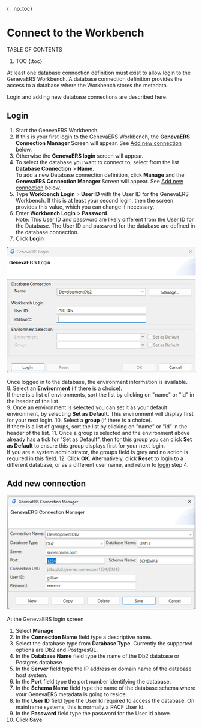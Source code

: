 {: .no_toc}
# Connect to the Workbench 

TABLE OF CONTENTS 
1. TOC
{:toc}  

At least one database connection definition must exist to allow login to the GenevaERS Workbench. A database connection definition provides the access to a database where the Workbench stores the metadata. 

Login and adding new database connections are described here.

## Login

1. Start the GenevaERS Workbench.
2. If this is your first login to the GenevaERS Workbench, the **GenevaERS Connection Manager** Screen will appear. See [Add new connection](#add-new-connection) below.
3. Otherwise the **GenevaERS login** screen will appear.
4. To select the database you want to connect to, select from the list **Database Connection** > **Name**.  
To add a new Database connection definition, click **Manage** and the **GenevaERS Connection Manager** Screen will appear. See [Add new connection](#add-new-connection) below.
5. Type **Workbench Login** > **User ID** with the User ID for the GenevaERS Workbench. If this is at least your second login, then the screen provides this value, which you can change if necessary. 
6. Enter **Workbench Login** > **Password**.  
Note: This User ID and password are likely different from the User ID for the Database. The User ID and password for the database are defined in the database connection.
7. Click **Login**

![Login Screen](../images/LoginScreen1.png)  

Once logged in to the database, the environment information is available.  
8. Select an **Environment** (if there is a choice).  
If there is a list of environments, sort the list by clicking on "name" or "id" in the header of the list.  
9. Once an environment is selected you can set it as your default environment, by selecting **Set as Default**. This environment will display first for your next login. 
10. Select a **group** (if there is a choice).  
If there is a list of groups, sort the list by clicking on "name" or "id" in the header of the list. 
11. Once a group is selected and the environment above already has a tick for "Set as Default", then for this group you can click **Set as Default** to ensure this group displays first for your next login.  
If you are a system administrator, the groups field is grey
and no action is required in this field.
12. Click **OK**. Alternatively, click **Reset** to login to a different database, or as a different user name, and return to [login](#login) step 4.


## Add new connection

![Connection Manager screen](../images/ConnManager2.png)

At the GenevaERS login screen
1. Select **Manage**
2. In the **Connection Name** field type a descriptive name.
3. Select the database type from **Database Type**. Currently the supported options are Db2 and PostgresQL.
4. In the **Database Name** field type the name of the Db2 database or Postgres database.
5. In the **Server** field type the IP address or domain name of the database host system.
6. In the **Port** field type the port number identifying the database.
7. In the **Schema Name** field type the name of the database schema where your GenevaERS metadata is going to reside.
8. In the **User ID** field type the User Id required to access the database. On mainframe systems, this is normally a RACF User Id.
9. In the **Password** field type the password for the User Id above.
10. Click **Save**